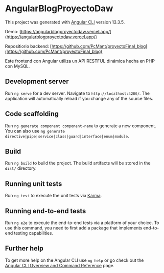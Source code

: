 # AngularBlogProyectoDaw

This project was generated with [Angular CLI](https://github.com/angular/angular-cli) version 13.3.5.

Demo: [https://angularblogproyectodaw.vercel.app/](https://angularblogproyectodaw.vercel.app/)

Repositiorio backend: [https://github.com/PcMant/proyectoFinal_blog](https://github.com/PcMant/proyectoFinal_blog)

Este frontend con Angular utiliza un API RESTFUL dinámica hecha en PHP con MySQL.
## Development server

Run `ng serve` for a dev server. Navigate to `http://localhost:4200/`. The application will automatically reload if you change any of the source files.

## Code scaffolding

Run `ng generate component component-name` to generate a new component. You can also use `ng generate directive|pipe|service|class|guard|interface|enum|module`.

## Build

Run `ng build` to build the project. The build artifacts will be stored in the `dist/` directory.

## Running unit tests

Run `ng test` to execute the unit tests via [Karma](https://karma-runner.github.io).

## Running end-to-end tests

Run `ng e2e` to execute the end-to-end tests via a platform of your choice. To use this command, you need to first add a package that implements end-to-end testing capabilities.

## Further help

To get more help on the Angular CLI use `ng help` or go check out the [Angular CLI Overview and Command Reference](https://angular.io/cli) page.
